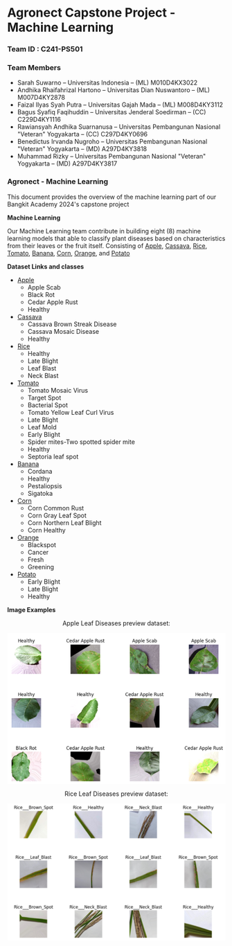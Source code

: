 <h1>Agronect Capstone Project - Machine Learning</h1>

### Team ID : C241-PS501
### Team Members
* Sarah Suwarno – Universitas Indonesia – (ML) M010D4KX3022
* Andhika Rhaifahrizal Hartono – Universitas Dian Nuswantoro – (ML) M007D4KY2878
* Faizal Ilyas Syah Putra – Universitas Gajah Mada – (ML) M008D4KY3112
* Bagus Syafiq Faqihuddin – Universitas Jenderal Soedirman – (CC) C229D4KY1116
* Rawiansyah Andhika Suarnanusa – Universitas Pembangunan Nasional "Veteran" Yogyakarta – (CC) C297D4KY0696
* Benedictus Irvanda Nugroho – Universitas Pembangunan Nasional "Veteran" Yogyakarta – (MD) A297D4KY3818
* Muhammad Rizky – Universitas Pembangunan Nasional "Veteran" Yogyakarta – (MD) A297D4KY3817

### Agronect - Machine Learning
This document provides the overview of the machine learning part of our Bangkit Academy 2024's capstone project

**Machine Learning**

Our Machine Learning team contribute in building eight (8) machine learning models that able to classify plant diseases based on characteristics from their leaves or the fruit itself. Consisting of [Apple](https://github.com/agronect-team/bangkit-machine-learning/tree/main/Apel), [Cassava](https://github.com/agronect-team/bangkit-machine-learning/tree/main/Cassava_Disease), [Rice](https://github.com/agronect-team/bangkit-machine-learning/tree/main/Rice_Disease%20fix), [Tomato](https://github.com/agronect-team/bangkit-machine-learning/tree/main/Tomat_Disease), [Banana](https://github.com/agronect-team/bangkit-machine-learning/tree/main/banana_disease), [Corn](https://github.com/agronect-team/bangkit-machine-learning/tree/main/corn_disease), [Orange](https://github.com/agronect-team/bangkit-machine-learning/tree/main/orange_disease), and [Potato](https://github.com/agronect-team/bangkit-machine-learning/tree/main/potato_disease) 

**Dataset Links and classes**

* [Apple](https://www.kaggle.com/datasets/rm1000/augmented-apple-disease-detection-dataset)
  * Apple Scab
  * Black Rot
  * Cedar Apple Rust
  * Healthy
* [Cassava](https://dataverse.harvard.edu/dataset.xhtml?persistentId=doi:10.7910/DVN/T4RB0B)
  * Cassava Brown Streak Disease
  * Cassava Mosaic Disease
  * Healthy
* [Rice](https://www.kaggle.com/datasets/nafishamoin/new-bangladeshi-crop-disease)
  * Healthy
  * Late Blight
  * Leaf Blast
  * Neck Blast
* [Tomato](https://www.kaggle.com/datasets/kaustubhb999/tomatoleaf/data)
  * Tomato Mosaic Virus
  * Target Spot
  * Bacterial Spot
  * Tomato Yellow Leaf Curl Virus
  * Late Blight
  * Leaf Mold
  * Early Blight
  * Spider mites-Two spotted spider mite
  * Healthy
  * Septoria leaf spot
* [Banana](https://www.kaggle.com/datasets/shifatearman/bananalsd)
  * Cordana
  * Healthy
  * Pestaliopsis
  * Sigatoka
* [Corn](https://www.kaggle.com/datasets/nafishamoin/new-bangladeshi-crop-disease)
  * Corn Common Rust
  * Corn Gray Leaf Spot
  * Corn Northern Leaf Blight
  * Corn Healthy
* [Orange](https://www.kaggle.com/datasets/jonathansilva2020/orange-diseases-dataset)
  * Blackspot
  * Cancer
  * Fresh
  * Greening
* [Potato](https://www.kaggle.com/datasets/nafishamoin/new-bangladeshi-crop-disease)
  * Early Blight
  * Late Blight
  * Healthy

**Image Examples**
 
<p align="center">Apple Leaf Diseases preview dataset: </p>
<img align="center" src="Image/Apple_Disease.png"></img>

<p align="center">Rice Leaf Diseases preview dataset: </p>
<img align="center" src="Image/RIce_Disease.png"></img>
